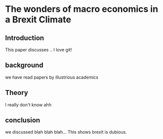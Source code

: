
# The wonders of macro economics in a Brexit Climate

## Introduction

This paper discusses ..
I love git!

## background

we have read papers by illustrious academics

## Theory

I really don't know ahh

## conclusion

we discussed blah blah blah...
This shows brexit is dubious.
